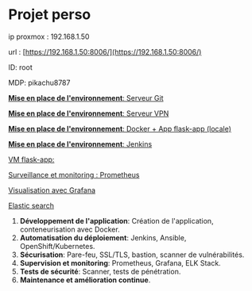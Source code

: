 # Projet perso

ip proxmox : 192.168.1.50

url : [https://192.168.1.50:8006/](https://192.168.1.50:8006/)

ID: root

MDP: pikachu8787

[**Mise en place de l'environnement**: Serveur Git](Mise%20en%20place%20de%20l'environnement%20Serveur%20Git%2083fda3bf924741ffbdb714c2e154e1f5.md)

[**Mise en place de l'environnement**: Serveur VPN](Mise%20en%20place%20de%20l'environnement%20Serveur%20VPN%201dd13448f7214d5ab6d7c71f360661c9.md)

[**Mise en place de l'environnement**: Docker + App flask-app (locale)](Mise%20en%20place%20de%20l'environnement%20Docker%20+%20App%20flas%206cc3b57fa53a47e0bf123e8b57280ad6.md)

[**Mise en place de l'environnement**: Jenkins](Mise%20en%20place%20de%20l'environnement%20Jenkins%206bda72f932234e3182d61f9bb60a9b14.md)

[VM flask-app:](VM%20flask-app%20c060a375fa0f4bffbacf77af12c68881.md)

[Surveillance et monitoring : Prometheus](Surveillance%20et%20monitoring%20Prometheus%2084e884708caf427e9c11ef26299c4bf7.md)

[Visualisation avec Grafana](Visualisation%20avec%20Grafana%209b263a688dcf43fab8cc16bed027738d.md)

[Elastic search](Elastic%20search%20164d6ab9337f80cb8b7eff20de1de383.md)

1. **Développement de l'application**: Création de l'application, conteneurisation avec Docker.
2. **Automatisation du déploiement**: Jenkins, Ansible, OpenShift/Kubernetes.
3. **Sécurisation**: Pare-feu, SSL/TLS, bastion, scanner de vulnérabilités.
4. **Supervision et monitoring**: Prometheus, Grafana, ELK Stack.
5. **Tests de sécurité**: Scanner, tests de pénétration.
6. **Maintenance et amélioration continue**.